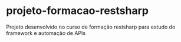 # projeto-formacao-restsharp
Projeto desenvolvido no curso de formação restsharp para estudo do framework e automação de APIs
